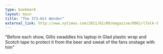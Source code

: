 ```yaml
---
type: bookmark
layout: main
title: "The 373-Hit Wonder"
external_link: http://www.nytimes.com/2011/01/09/magazine/09GirlTalk-t.html?_r=1&pagewanted=all
---
```

"Before each show, Gillis swaddles his laptop in Glad plastic wrap and Scotch
tape to protect it from the beer and sweat of the fans onstage with him"

